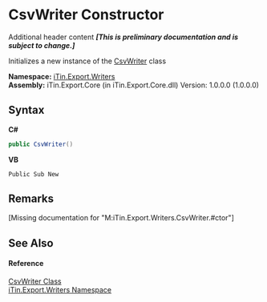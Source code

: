 # CsvWriter Constructor 
Additional header content _**\[This is preliminary documentation and is subject to change.\]**_

Initializes a new instance of the <a href="fb959caf-1159-aa29-032e-feb51e7d17a8">CsvWriter</a> class

**Namespace:**&nbsp;<a href="e20f9067-68c3-b137-ea41-2fb08bbbee45">iTin.Export.Writers</a><br />**Assembly:**&nbsp;iTin.Export.Core (in iTin.Export.Core.dll) Version: 1.0.0.0 (1.0.0.0)

## Syntax

**C#**<br />
``` C#
public CsvWriter()
```

**VB**<br />
``` VB
Public Sub New
```


## Remarks
\[Missing <remarks> documentation for "M:iTin.Export.Writers.CsvWriter.#ctor"\]

## See Also


#### Reference
<a href="fb959caf-1159-aa29-032e-feb51e7d17a8">CsvWriter Class</a><br /><a href="e20f9067-68c3-b137-ea41-2fb08bbbee45">iTin.Export.Writers Namespace</a><br />